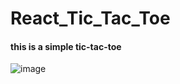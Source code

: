 # React_Tic_Tac_Toe
#### this is a simple tic-tac-toe 

![image](https://github.com/HannaParsa/React_Tic_Tac_Toe/assets/81412872/65e733cd-ca8e-494d-813a-47d468feedad)
